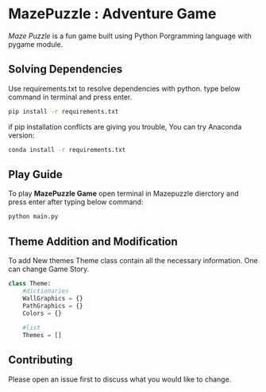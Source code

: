 # MazePuzzle :  Adventure Game
*Maze Puzzle* is a fun game built using Python Porgramming language with pygame module.

## Solving Dependencies
Use requirements.txt to resolve dependencies with python.
type below command in terminal and press enter.
```bash
pip install -r requirements.txt
```
if pip installation conflicts are giving you trouble, You can try Anaconda version:
```bash
conda install -r requirements.txt
```

## Play Guide
To play **MazePuzzle Game** open terminal in Mazepuzzle dierctory and press enter after typing below command:
```bash
python main.py
```

## Theme Addition and Modification
To add New themes Theme class contain all the necessary information. One can change Game Story.
```python
class Theme:
    #dictionaries
    WallGraphics = {}
    PathGraphics = {}
    Colors = {}
    
    #list
    Themes = []
```

## Contributing
Please open an issue first to discuss what you would like to change.
